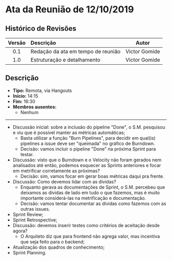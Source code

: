 # Ata da Reunião de 12/10/2019

## Histórico de Revisões

|Versão|Descrição|Autor|
|:----:|:--------|:---:|
|0.1|Redação da ata em tempo de reunião|Victor Gomide|
|1.0|Estruturação e detalhamento|Victor Gomide|

## Descrição
* **Tipo:** Remota, via Hangouts
* **Início:** 14:15
* **Fim:** 16:30
* **Membros ausentes:**
    - Nenhum

***

* Discussão inicial: sobre a inclusão do pipeline "Done", o S.M. pesquisou e viu que é possível manter as métricas automáticas;
    - Basta utilizar a função "Burn Pipelines", para decidir em qual(is) pipelines a issue deve ser "queimada" no gráfico de Burndown.
    - Decisão: vamos incluir o pipeline "Done" na próxima Sprint para testar.
* Discussão: visto que o Burndown e o Velocity não foram gerados nem analisados até então, podemos esquecer as Sprints anteriores e focar em metrificar corretamente as próximas?
    - Decisão: sim, vamos focar em gerar boas métricas daqui pra frente.
* Discussão: Como devemos lidar com as dívidas?
    - Enquanto gerava as documentações de Sprint, o S.M. percebeu que deixamos as dívidas de lado em tudo o que fazemos, mas é muito importante considerá-las na metrificação e documentação.
    - Decisão: vamos tentar documentar as dívidas como fazemos com as outras issues.
* Sprint Review;
* Sprint Retrospective;
* Discussão: devemos inserir testes como critérios de aceitação desde agora?
    - O Arquiteto diz que para frontend não agrega valor, mas incentiva que seja feito para o backend;
* Atualização dos quadros de conhecimento;
* Sprint Planning.